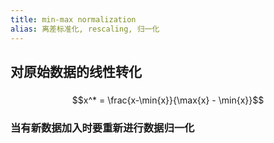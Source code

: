 ```yaml
---
title: min-max normalization
alias: 离差标准化, rescaling, 归一化
---
```


## 对原始数据的线性转化

###
$$x^* = \frac{x-\min{x}}{\max{x} - \min{x}}$$
### 当有新数据加入时要重新进行数据归一化